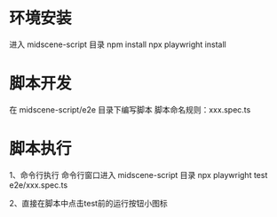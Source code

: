 # 环境安装
进入 midscene-script 目录
npm install
npx playwright install
# 脚本开发
在 midscene-script/e2e 目录下编写脚本
脚本命名规则：xxx.spec.ts
# 脚本执行
1、命令行执行
命令行窗口进入 midscene-script 目录
npx playwright test e2e/xxx.spec.ts

2、直接在脚本中点击test前的运行按钮小图标

